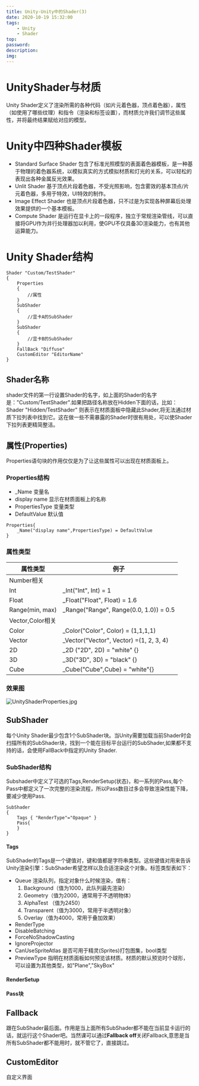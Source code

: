 ```yaml
---
title: Unity-Unity中的Shader(3)
date: 2020-10-19 15:32:00
tags:
    - Unity
    - Shader
top:
password:
description:
img:
---
```

# UnityShader与材质
Unity Shader定义了渲染所需的各种代码（如片元着色器，顶点着色器），属性（如使用了哪些纹理）和指令（渲染和标签设置），而材质允许我们调节这些属性，并将最终结果赋给对应的模型。

# Unity中四种Shader模板
- Standard Surface Shader
包含了标准光照模型的表面着色器模板，是一种基于物理的着色器系统，以模拟真实的方式模拟材质和灯光的关系，可以轻松的表现出各种金属反光效果。
- Unlit Shader
基于顶点片段着色器，不受光照影响，包含雾效的基本顶点/片元着色器，多用于特效，UI特效的制作。
- Image Effect Shader
也是顶点片段着色器，只不过是为实现各种屏幕后处理效果提供的一个基本模板。
- Compute Shader
是运行在显卡上的一段程序，独立于常规渲染管线，可以直接将GPU作为并行处理器加以利用，使GPU不仅具备3D渲染能力，也有其他运算能力。

# Unity Shader结构
```
Shader "Custom/TestShader"
{
    Properties
    {
        //属性
    }
    SubShader
    {
        //显卡A的SubShader
    }
    SubShader
    {
        //显卡B的SubShader
    }
    FallBack "Diffuse"
    CustomEditor "EditorName"
}
```
## Shader名称
shader文件的第一行设置Shader的名字，如上面的Shader的名字是："Custom/TestShader".如果把路径名称放在Hidden下面的话，比如：
Shader "Hidden/TestShader"
则表示在材质面板中隐藏此Shader,将无法通过材质下拉列表中找到它。这在做一些不需暴露的Shader时很有用处，可以使Shader下拉列表更精简整洁。

## 属性(Properties)
Properties语句块的作用仅仅是为了让这些属性可以出现在材质面板上。
### Properties结构
- _Name 变量名
- display name 显示在材质面板上的名称
- PropertiesType 变量类型
- DefaultValue 默认值
```shader
Properties{
    _Name("display name",PropertiesType) = DefaultValue
}
```
### 属性类型
|属性类型|例子|
|---|---|
|Number相关||
|Int|_Int("Int", Int) = 1|
|Float|_Float("Float", Float) = 1.6|
|Range(min, max)|_Range("Range", Range(0.0, 1.0)) = 0.5|
|Vector,Color相关||
|Color|_Color("Color", Color) = (1,1,1,1)|
|Vector|_Vector("Vector", Vector) =(1, 2, 3, 4)|
|2D|_2D ("2D", 2D) = "white" {}|
|3D| _3D("3D", 3D) = "black" {}|
|Cube|_Cube("Cube",Cube) = "white"{}|
### 效果图
![UnityShaderProperties.jpg](https://cdn.jsdelivr.net/gh/TonyChenn/BlogPicture/2020/1019/UnityShaderProperties.jpg)

## SubShader
每个Unity Shader最少包含1个SubShader块。当Unity需要加载当前Shader时会扫描所有的SubShader块，找到一个能在目标平台运行的SubShader,如果都不支持的话，会使用FallBack中指定的Unity Shader.
### SubShader结构
Subshader中定义了可选的Tags,RenderSetup(状态)，和一系列的Pass,每个Pass中都定义了一次完整的渲染流程，所以Pass数目过多会导致渲染性能下降，要减少使用Pass.
```shader
SubShader
{
    Tags { "RenderType"="Opaque" }
    Pass{
    }
}
```
#### Tags
SubShader的Tags是一个键值对，键和值都是字符串类型。这些键值对用来告诉Unity渲染引擎：SubShader希望怎样以及合适渲染这个对象。标签类型表如下：

- Queue 渲染队列，指定对象什么时候渲染，值有：
    1. Background（值为1000，此队列最先渲染）
    2. Geometry（值为2000，通常用于不透明物体）
    3. AlphaTest （值为2450）
    4. Transparent（值为3000，常用于半透明对象）
    5. Overlay（值为4000，常用于叠加效果）
- RenderType
- DisableBatching
- ForceNoShadowCasting
- IgnoreProjector
- CanUseSpriteAtlas 是否可用于精灵(Sprites)打包图集，bool类型
- PreviewType 指明在材质面板如何预览该材质。材质的默认预览时个球形，可以设置为其他类型，如"Plane","SkyBox"
#### RenderSetup
#### Pass块


## Fallback
跟在SubShader最后面。作用是当上面所有SubShader都不能在当前显卡运行的话，就运行这个Shader吧。当然课可以通过<b>Fallback off</b>关闭Fallback,意思是当所有SubShader都不能用时，就不管它了，直接跳过。

## CustomEditor
自定义界面